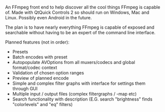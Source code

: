 An FFmpeg front end to help discover all the cool things FFmpeg is capable of.
Made with QtQuick Controls 2 so should run on Windows, Mac and Linux. Possibly even Android in the future.

The plan is to have nearly everything FFmpeg is capable of exposed and searchable without having to be an expert of the command line interface.

Planned features (not in order):
- Presets
- Batch encodes with preset
- Autopopulate AVOptions from all muxers/codecs and global format/codec context 
- Validation of chosen option ranges
- Preview of planned encode
- Simple and complex filter graphs with interface for settings them through GUI
- Multiple input / output files (complex filtergraphs / -map etc)
- Search functionality with description (E.G. search "brightness" finds "colorlevels" and "eq" filters)
